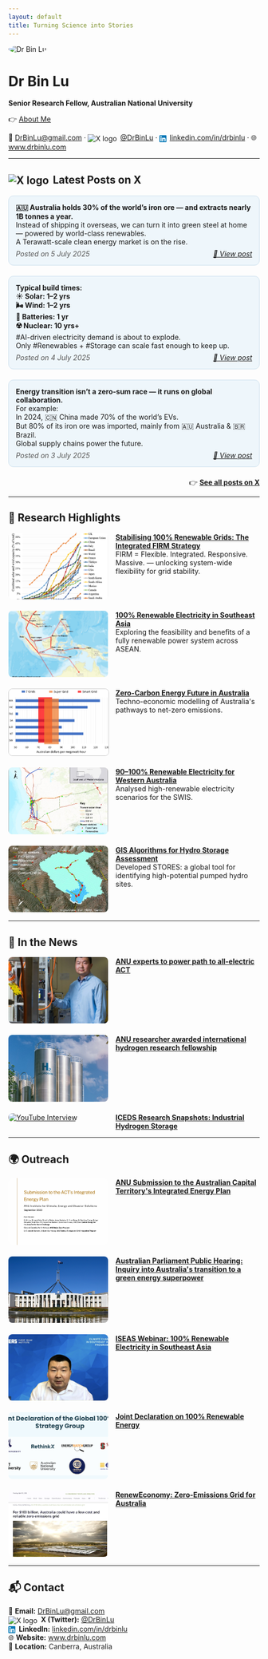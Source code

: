```yaml
---
layout: default
title: Turning Science into Stories
---
```


<!-- Google Analytics -->
<script async src="https://www.googletagmanager.com/gtag/js?id=G-Q3TG1JXYV3"></script>
<script>
  window.dataLayer = window.dataLayer || [];
  function gtag(){dataLayer.push(arguments);}
  gtag('js', new Date());
  gtag('config', 'G-Q3TG1JXYV3');
</script>


<img src="binlu.jpg" alt="Dr Bin Lu" width="300" style="border-radius: 50%;" loading="eager" decoding="async">

# Dr Bin Lu

**Senior Research Fellow, Australian National University**

<p style="margin-top: 10px;">
👉 <a href="/about/">About Me</a>
</p>

<p>
📧 <a href="mailto:DrBinLu@gmail.com">DrBinLu@gmail.com</a> · 
<img src="/images/x-logo.png" alt="X logo" style="height: 1em; vertical-align: middle; margin-right: 3px;"> <a href="https://x.com/DrBinLu" target="_blank">@DrBinLu</a> · 
<img src="/images/linkedin-logo.png" alt="LinkedIn logo" style="height: 1em; vertical-align: middle; margin-right: 3px;"> <a href="https://www.linkedin.com/in/drbinlu/" target="_blank">linkedin.com/in/drbinlu</a> · 
🌐 <a href="https://www.drbinlu.com" target="_blank">www.drbinlu.com</a>
</p>



---

## <img src="/images/x-logo.png" alt="X logo" style="height: 1em; vertical-align: middle; margin-right: 3px;"> Latest Posts on X


<div style="margin-bottom: 1.5em; padding: 1em; border: 1px solid #cce0ee; border-radius: 10px; background: #eef6fb;">
  <p style="margin: 0;">  
    <strong>🇦🇺 Australia holds 30% of the world’s iron ore — and extracts nearly 1B tonnes a year.</strong><br>
    Instead of shipping it overseas, we can turn it into green steel at home — powered by world-class renewables.<br>
    A Terawatt-scale clean energy market is on the rise.
  </p>
  <div style="display: flex; justify-content: space-between; font-style: italic; color: #555; margin-top: 0.5em;">
    <span>Posted on 5 July 2025</span>
    <a href="https://x.com/DrBinLu/status/1941360918035828940" target="_blank">🔗 View post</a>
  </div>
</div>



<div style="margin-bottom: 1.5em; padding: 1em; border: 1px solid #cce0ee; border-radius: 10px; background: #eef6fb;">
  <p style="margin: 0;">
    <strong>Typical build times:<br>
    ☀️ Solar: 1–2 yrs<br>
    🌬️ Wind: 1–2 yrs<br>
    🔋 Batteries: 1 yr<br>
    ☢️ Nuclear: 10 yrs+</strong><br>
    #AI-driven electricity demand is about to explode.<br>
    Only #Renewables + #Storage can scale fast enough to keep up.
  </p>
  <div style="display: flex; justify-content: space-between; font-style: italic; color: #555; margin-top: 0.5em;">
    <span>Posted on 4 July 2025</span>
    <a href="https://x.com/DrBinLu/status/1941033119492329593" target="_blank">🔗 View post</a>
  </div>
</div>



<div style="margin-bottom: 1.5em; padding: 1em; border: 1px solid #cce0ee; border-radius: 10px; background: #eef6fb;">
  <p style="margin: 0;">
    <strong>Energy transition isn’t a zero-sum race — it runs on global collaboration.</strong><br>
    For example:<br>
    In 2024, 🇨🇳 China made 70% of the world’s EVs.<br>
    But 80% of its iron ore was imported, mainly from 🇦🇺 Australia & 🇧🇷 Brazil.<br>
    Global supply chains power the future.
  </p>
  <div style="display: flex; justify-content: space-between; font-style: italic; color: #555; margin-top: 0.5em;">
    <span>Posted on 3 July 2025</span>
    <a href="https://x.com/DrBinLu/status/1940633831385845863" target="_blank">🔗 View post</a>
  </div>
</div>


<p style="text-align: right; margin-top: 1.5em;">
  👉 <a href="https://x.com/DrBinLu" target="_blank"><strong>See all posts on X</strong></a>
</p>

---

## 🔬 Research Highlights

<div style="display: flex; flex-direction: column; gap: 20px;">


  <div style="display: flex; gap: 15px;">
    <div style="flex: 0 0 40%; max-width: 200px;">
      <a href="/gridstability" target="_blank">
        <img src="/images/REGrowth.jpg" alt="RE Growth"
             style="width: 100%; aspect-ratio: 3/2; object-fit: cover; border-radius: 8px;">
      </a>
    </div>
    <div>
      <a href="/gridstability" target="_blank">
        <strong>Stabilising 100% Renewable Grids: The Integrated FIRM Strategy</strong>
      </a><br>
      FIRM = Flexible. Integrated. Responsive. Massive. — unlocking system-wide flexibility for grid stability.
    </div>
  </div>





  <div style="display: flex; gap: 15px;">
    <div style="flex: 0 0 40%; max-width: 200px;">
      <a href="https://www.sciencedirect.com/science/article/pii/S0360544221016352?via%3Dihub" target="_blank">
        <img src="/images/asean-renewables.jpg" alt="ASEAN renewables"
             style="width: 100%; aspect-ratio: 3/2; object-fit: cover; border-radius: 8px;">
      </a>
    </div>
    <div>
      <a href="https://www.sciencedirect.com/science/article/pii/S0360544221016352?via%3Dihub" target="_blank">
        <strong>100% Renewable Electricity in Southeast Asia</strong>
      </a><br>
      Exploring the feasibility and benefits of a fully renewable power system across ASEAN.
    </div>
  </div>

  <div style="display: flex; gap: 15px;">
    <div style="flex: 0 0 40%; max-width: 200px;">
      <a href="https://www.sciencedirect.com/science/article/pii/S0360544220327857?via%3Dihub" target="_blank">
        <img src="/images/oz-lcoe.jpg" alt="Zero-carbon Australia"
             style="width: 100%; aspect-ratio: 3/2; object-fit: cover; border-radius: 8px; border: 0.5px solid #ccc;">
      </a>
    </div>
    <div>
      <a href="https://www.sciencedirect.com/science/article/pii/S0360544220327857?via%3Dihub" target="_blank">
        <strong>Zero-Carbon Energy Future in Australia</strong>
      </a><br>
      Techno-economic modelling of Australia's pathways to net-zero emissions.
    </div>
  </div>

  <div style="display: flex; gap: 15px;">
    <div style="flex: 0 0 40%; max-width: 200px;">
      <a href="https://www.sciencedirect.com/science/article/pii/S0360544217300774?via%3Dihub" target="_blank">
        <img src="/images/wa-renewables.jpg" alt="WA renewable electricity"
             style="width: 100%; aspect-ratio: 3/2; object-fit: cover; border-radius: 8px;">
      </a>
    </div>
    <div>
      <a href="https://www.sciencedirect.com/science/article/pii/S0360544217300774?via%3Dihub" target="_blank">
        <strong>90–100% Renewable Electricity for Western Australia</strong>
      </a><br>
      Analysed high-renewable electricity scenarios for the SWIS.
    </div>
  </div>

  <div style="display: flex; gap: 15px;">
    <div style="flex: 0 0 40%; max-width: 200px;">
      <a href="https://www.sciencedirect.com/science/article/pii/S0306261918305270?via%3Dihub" target="_blank">
        <img src="/images/stores-hydro.jpg" alt="Hydro GIS STORES"
             style="width: 100%; aspect-ratio: 3/2; object-fit: cover; border-radius: 8px;">
      </a>
    </div>
    <div>
      <a href="https://www.sciencedirect.com/science/article/pii/S0306261918305270?via%3Dihub" target="_blank">
        <strong>GIS Algorithms for Hydro Storage Assessment</strong>
      </a><br>
      Developed STORES: a global tool for identifying high-potential pumped hydro sites.
    </div>
  </div>

</div>

---

## 📰 In the News

<div style="display: flex; flex-direction: column; gap: 20px;">

  <div style="display: flex; gap: 15px;">
    <div style="flex: 0 0 40%; max-width: 200px;">
      <a href="https://reporter.anu.edu.au/all-stories/anu-experts-to-power-path-to-all-electric-act" target="_blank">
        <img src="/images/act-electrification.jpg" alt="All-electric ACT"
             style="width: 100%; aspect-ratio: 3/2; object-fit: cover; border-radius: 8px;">
      </a>
    </div>
    <div>
      <a href="https://reporter.anu.edu.au/all-stories/anu-experts-to-power-path-to-all-electric-act" target="_blank">
        <strong>ANU experts to power path to all-electric ACT</strong>
      </a>
    </div>
  </div>

  <div style="display: flex; gap: 15px;">
    <div style="flex: 0 0 40%; max-width: 200px;">
      <a href="https://iceds.anu.edu.au/research/research-stories/anu-researcher-awarded-international-hydrogen-research-fellowship" target="_blank">
        <img src="/images/hydrogen-fellowship.jpg" alt="Hydrogen Fellowship"
             style="width: 100%; aspect-ratio: 3/2; object-fit: cover; border-radius: 8px;">
      </a>
    </div>
    <div>
      <a href="https://iceds.anu.edu.au/research/research-stories/anu-researcher-awarded-international-hydrogen-research-fellowship" target="_blank">
        <strong>ANU researcher awarded international hydrogen research fellowship</strong>
      </a>
    </div>
  </div>

  <div style="display: flex; gap: 15px;">
    <div style="flex: 0 0 40%; max-width: 200px;">
      <a href="https://www.youtube.com/watch?v=hQXe41tmgPI" target="_blank">
        <img src="https://img.youtube.com/vi/hQXe41tmgPI/hqdefault.jpg" alt="YouTube Interview"
             style="width: 100%; aspect-ratio: 3/2; object-fit: cover; border-radius: 8px;">
      </a>
    </div>
    <div>
      <a href="https://www.youtube.com/watch?v=hQXe41tmgPI" target="_blank">
        <strong>ICEDS Research Snapshots: Industrial Hydrogen Storage</strong>
      </a>
    </div>
  </div>

</div>

---


## 🌍 Outreach

<div style="display: flex; flex-direction: column; gap: 20px;">

  <div style="display: flex; gap: 15px;">
    <div style="flex: 0 0 40%; max-width: 200px;">
      <a href="/articles/Submission_ACT2023.pdf" target="_blank">
        <img src="/images/anu-submission.png" alt="ANU Submission" style="width: 100%; aspect-ratio: 3/2; object-fit: cover; border-radius: 8px;">
      </a>
    </div>
    <div>
      <a href="/articles/Submission_ACT2023.pdf" target="_blank">
        <strong>ANU Submission to the Australian Capital Territory's Integrated Energy Plan</strong>
      </a>
    </div>
  </div>

  <div style="display: flex; gap: 15px;">
    <div style="flex: 0 0 40%; max-width: 200px;">
      <a href="https://www.aph.gov.au/Parliamentary_Business/Hansard/Hansard_Display?bid=committees/commjnt/26740/&sid=0008" target="_blank">
        <img src="/images/aph.png" alt="Australian Parliament Hearing" style="width: 100%; aspect-ratio: 3/2; object-fit: cover; border-radius: 8px;">
      </a>
    </div>
    <div>
      <a href="https://www.aph.gov.au/Parliamentary_Business/Hansard/Hansard_Display?bid=committees/commjnt/26740/&sid=0008" target="_blank">
        <strong>Australian Parliament Public Hearing: Inquiry into Australia's transition to a green energy superpower</strong>
      </a>
    </div>
  </div>

  <div style="display: flex; gap: 15px;">
    <div style="flex: 0 0 40%; max-width: 200px;">
      <a href="https://www.iseas.edu.sg/media/event-highlights/webinar-on-100-renewable-electricity-in-southeast-asia/" target="_blank">
        <img src="/images/iseas-webinar.png" alt="ISEAS Webinar" style="width: 100%; aspect-ratio: 3/2; object-fit: cover; border-radius: 8px;">
      </a>
    </div>
    <div>
      <a href="https://www.iseas.edu.sg/media/event-highlights/webinar-on-100-renewable-electricity-in-southeast-asia/" target="_blank">
        <strong>ISEAS Webinar: 100% Renewable Electricity in Southeast Asia</strong>
      </a>
    </div>
  </div>

  <div style="display: flex; gap: 15px;">
    <div style="flex: 0 0 40%; max-width: 200px;">
      <a href="https://www.rethinkx.com/joint-declaration" target="_blank">
        <img src="/images/joint-declaration.png" alt="Joint Declaration" style="width: 100%; aspect-ratio: 3/2; object-fit: cover; border-radius: 8px;">
      </a>
    </div>
    <div>
      <a href="https://www.rethinkx.com/joint-declaration" target="_blank">
        <strong>Joint Declaration on 100% Renewable Energy</strong>
      </a>
    </div>
  </div>

  <div style="display: flex; gap: 15px;">
    <div style="flex: 0 0 40%; max-width: 200px;">
      <a href="https://reneweconomy.com.au/for-100-billion-australia-could-have-a-low-cost-and-reliable-zero-emissions-grid/amp/" target="_blank">
        <img src="/images/reneweconomy.png" alt="RenewEconomy" style="width: 100%; aspect-ratio: 3/2; object-fit: cover; border-radius: 8px;">
      </a>
    </div>
    <div>
      <a href="https://reneweconomy.com.au/for-100-billion-australia-could-have-a-low-cost-and-reliable-zero-emissions-grid/amp/" target="_blank">
        <strong>RenewEconomy: Zero-Emissions Grid for Australia</strong>
      </a>
    </div>
  </div>

</div>


---


## 📬 Contact

<p>
📧 <strong>Email:</strong> <a href="mailto:DrBinLu@gmail.com">DrBinLu@gmail.com</a><br>
<img src="/images/x-logo.png" alt="X logo" style="height: 1em; vertical-align: middle; margin-right: 3px;"> <strong>X (Twitter):</strong> <a href="https://x.com/DrBinLu" target="_blank">@DrBinLu</a><br>
<img src="/images/linkedin-logo.png" alt="LinkedIn logo" style="height: 1em; vertical-align: middle; margin-right: 3px;"> <strong>LinkedIn:</strong> <a href="https://www.linkedin.com/in/drbinlu/" target="_blank">linkedin.com/in/drbinlu</a><br>
🌐 <strong>Website:</strong> <a href="https://www.drbinlu.com" target="_blank">www.drbinlu.com</a><br>
📍 <strong>Location:</strong> Canberra, Australia
</p>
